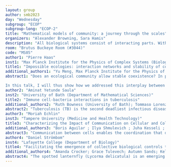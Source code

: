 ```yaml
---
layout: group
author: smb2023
day: "Wednesday"
subgroup: "ECOP"
subgroup-long: "ECOP-2"
title: "Mathematical models of community: a journey through the scales"
organizers: "Alexander Browning, Sara Hamis"
description: "All biological systems consist of interacting parts. With this minisymposium, we will bring together mathematical models of communities with interacting individuals from various scales: from cell-bacteria interactions, to cell and bacteria communities, to interactions at the macroscale between insects and birds. This minisymposium will stimulate discussion and identify common threads, enabling collaboration between modellers who may not otherwise interact. Through a succession of talks, we will discuss how decisions, actions and interactions on the individual-level affect population level dynamics. Moreover, the talks will exemplify how we can manipulate these individual-level decisions, actions and interactions to steer population dynamics towards desired states."
room: "Brutus Buckeye Room (#3044)"
code: "MS05"
author1: "Pierre Haas"
inst1: "Max Planck Institute for the Physics of Complex Systems (Biological Physics)"
title1: "Impossible ecologies: interaction networks and stability of coexistence in ecological communities"
additional_authors1: "Yu Meng, Max Planck Institute for the Physics of Complex Systems & Center for Systems Biology Dresden; Carl D. Modes, Max Planck Institute of Molecular Cell Biology and Genetics & Center for Systems Biology Dresden"
abstract1: "Does an ecological community allow stable coexistence? In particular, what is the interplay between stability of coexistence and the network of competitive, mutualistic, and predator-prey interactions between the species of the community? These are fundamental questions of theoretical ecology, and, since meaningful analytical progress is generally impossible for communities of more than two species, they must be addressed statistically, as pioneered by May four decades ago.

In this talk, I will thus show how we addressed this interplay between stability of coexistence and the network of interaction types by sampling Lotka–Volterra model parameters randomly and computing the probability of steady-state coexistence being stable and feasible in Lotka–Volterra dynamics. Surprisingly, our analysis, covering all non-trivial networks of interaction types of N less than or equal to 5 species, revealed 'impossible ecologies', very rare non-trivial networks of interaction types that do not allow stable and feasible steady-state coexistence. I will classify these impossible ecologies, and then prove, somewhat conversely, that any non-trivial ecology that has a possible subecology is itself possible. This theorem highlights the 'irreducible ecologies' that allow stable and feasible steady-state coexistence, but do not contain a possible subecology. I will conclude by showing the classification of all irreducible ecologies of N less than or equal to 5 species which indicates that the proportion of non-trivial ecologies that are irreducible decreases exponentially with the number N of species. Our results thus suggest that interaction networks and stability of coexistence are linked crucially by the very small subset of ecologies that are irreducible."
author2: "Aminat Yetunde Saula"
inst2: "University of Bath (Department of Mathematical Sciences)"
title2: "Immune cell-bacteria interactions in tuberculosis"
additional_authors2: "Ruth Bowness (University of Bath); Tommaso Lorenzi (Politecnico di Torino); Chandrasekhar Venkataraman (University of Sussex)."
abstract2: "Tuberculosis (TB) is the second deadliest infectious disease in the world after COVID-19, with over 10 million people infected yearly. Although the causative agent - Mycobacterium tuberculosis (Mtb) has long been known, TB bacteria are still able to evade protective immune responses. Herein, as a response to TB infection, immune cells self-organise to form TB granulomas and isolate bacteria within their structures. While TB granulomas are capable of slowing or halting the growth of Mtb, it also provides a survival niche from which bacteria may disseminate. Hence, an increased understanding of the disease in the lung where the bacteria primarily attack is needed. In this work, we integrate the mechanisms involved in immune cell-bacteria interaction in tuberculosis following an established hybrid individual-based model for the development of a continuum model counterpart. The continuum model consists of a system of partial differential equations (PDEs) describing the dynamics of TB granulomas. The numerical and analytical results of the model allow the determination of different conditions under which the infection clears early, stays latent, or progresses to active disease. Our findings are compared to the results obtained using the hybrid individual-based model, where differential equations are used to track the diffusion of molecules and the individual-based model component facilitates the tracking of cellular interaction, thus, allowing the study of localised spatial effects."
author3: "Moriah Echlin"
inst3: "Tampere University (Medicine and Health Technology)"
title3: "Characterizing the Impact of Communication on Cellular and Collective Behavior Using a Three-Dimensional Multiscale Cellular Model"
additional_authors3: "Boris Aguilar ; Ilya Shmulevich ; Juha Kesseli ; Matti Nykter"
abstract3: "Communication between cells enables the coordination that drives structural and functional complexity in biological systems. In both single and multicellular organisms, systems of communication have evolved for a range of purposes, including synchronization of behavior, division of labor, and spatial organization. Synthetic systems are also increasingly being engineered to utilize cell–cell communication. While research has elucidated the form and function of cell–cell communication in many biological systems, our knowledge is still limited by confounding effects from other biological phenomena as well as the bias of evolution. In this work, our goal is to push forward the context-free understanding of what impact cell–cell communication can have on cellular behavior at the cell and population levels. We use an in silico model of 3D multiscale cellular populations, with dynamic intracellular networks interacting via diffusible signals. To explore communication, we focus on two key communication parameters: the effective distance at which cells can interact and the threshold at which the signal receptor is activated. We find that cell–cell communication can be divided into six different categories along the parameter axes, three asocial and three social. We characterize behavior at both the cellular and population level and show clear shifts in behavior between the different categories of communication. With this work, we also highlight the surprising diversity and flexibility in the responses of different cellular backgrounds to the same communication conditions. Thus, we describe some of the effects that cell-cell communication can introduce to cellular populations which can be fine-tuned for function via engineering, artificial modification, or natural selection."
author4: "Daniel Strömbom"
inst4: "Lafayette College (Department of Biology)"
title4: "Facilitating the emergence of collective biological controls to combat the spotted lanternfly and similar invasive pests"
additional_authors4: "Amanda Crocker; Grace Tulevech; Autumn Sands; Kelly Ward; Swati Pandey; Alison Gery."
abstract4: "The spotted lanternfly (Lycorma delicatula) is an emerging global invasive insect pest. Due to a lack of natural enemies in regions where it is invasive human intervention is required. Standard control measures have been extensively applied but the spread and growth of the population continues, and a recent study indicates that currently used approaches may be futile and suggests that non-standard approaches are necessary. Recently the idea of bird based biological controls has re-emerged and shown to be effective in a number of studies involving native birds and native pests. However, whether birds can be effective in dealing with invasive pests is unclear. In particular, if the invaders are occasionally toxic, it may take many generations before birds or other vertebrates will start contributing to controlling it naturally, if ever. Unless, perhaps, if the birds are effective social learners and the toxicity of the invaders is rare. For example, the Great Tit (Parus major) is an exceptional social learner and have been reported to eat lanternfly that have not fed on their toxicity inducing preferred host plant (Ailanthus altissima), but avoid eating them if they have. Here we introduce a simple mathematical model for social learning in a great tit-like bird to investigate the conditions for the emergence of a collective biological control of a pest that is occasionally toxic, like the lanternfly. We find that the relationship between the social observation rate and the proportion of toxic lanternfly effectively dictate when a collective biological control will emerge, and when it will not. We also implemented the mathematical social learning model into a spatially explicit model of collective motion in bird-like animals to investigate the conditions under which lanternfly eating would emerge in the simulated flocks as a function of lanternfly toxicity. We found that the spatially explicit model reproduces key predictions of the mathematical model over a range of parameters. Our work suggests that social birds may be useful in management of the spotted lanternfly, and that to facilitate the emergence of lanternfly eating communities of social birds, removal of the toxicity inducing preferred host of the lanternfly (Ailanthus altissima) should be a priority."
---
```

